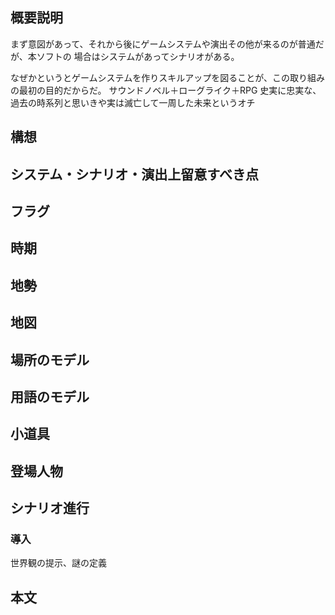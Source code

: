 ## 概要説明
まず意図があって、それから後にゲームシステムや演出その他が来るのが普通だが、本ソフトの
場合はシステムがあってシナリオがある。

なぜかというとゲームシステムを作りスキルアップを図ることが、この取り組みの最初の目的だからだ。
サウンドノベル＋ローグライク＋RPG
史実に忠実な、過去の時系列と思いきや実は滅亡して一周した未来というオチ
## 構想
## システム・シナリオ・演出上留意すべき点
## フラグ
## 時期
## 地勢
## 地図
## 場所のモデル
## 用語のモデル
## 小道具
## 登場人物
## シナリオ進行
### 導入

世界観の提示、謎の定義

## 本文

